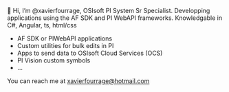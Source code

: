 👋 Hi, I’m @xavierfourrage, OSIsoft PI System Sr Specialist. Developping applications using the AF SDK and PI WebAPI frameworks. Knowledgable in C#, Angular, ts, html/css

- AF SDK or PIWebAPI applications
- Custom utilities for bulk edits in PI
- Apps to send data to OSIsoft Cloud Services (OCS)
- PI Vision custom symbols
- ...

You can reach me at xavierfourrage@hotmail.com

<!---
xavierfourrage/xavierfourrage is a ✨ special ✨ repository because its `README.md` (this file) appears on your GitHub profile.
You can click the Preview link to take a look at your changes.
--->
